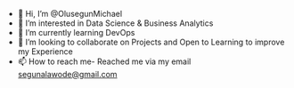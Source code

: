 - 👋 Hi, I’m @OlusegunMichael
- 👀 I’m interested in Data Science & Business Analytics
- 🌱 I’m currently learning DevOps
- 💞️ I’m looking to collaborate on Projects and Open to Learning to improve my Experience
- 📫 How to reach me- Reached me via my email segunalawode@gmail.com

<!---
OlusegunMichael/OlusegunMichael is a ✨ special ✨ repository because its `README.md` (this file) appears on your GitHub profile.
You can click the Preview link to take a look at your changes.
--->
